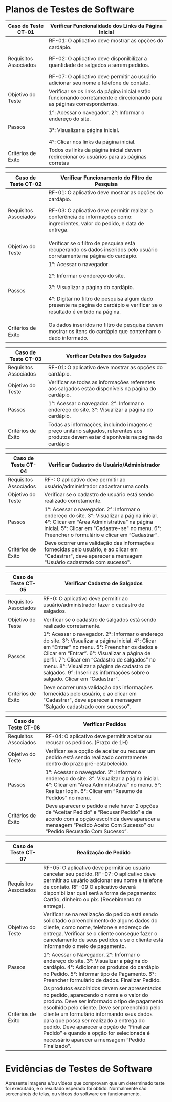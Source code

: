 # Planos de Testes de Software

| Caso de Teste CT-01| Verificar Funcionalidade dos Links da Página Inicial |
|-------------------|--------------------
| Requisitos Associados | RF-01: O aplicativo deve mostrar as opções do cardápio. <p>RF-02: O aplicativo deve disponibilizar a quantidade de salgados a serem pedidos.</p> RF-07: O aplicativo deve permitir ao usuário adicionar seu nome e telefone de contato.|
|Objetivo do Teste| Verificar se os links da página inicial estão funcionando corretamente e direcionando para as páginas correspondentes.
|Passos| 1°: Acessar o navegador. 2°: Informar o endereço do site.<p>3°: Visualizar a página inicial.</p> 4°: Clicar nos links da página inicial.|
|Critérios de Êxito|Todos os links da página inicial devem redirecionar os usuários para as páginas corretas|

| Caso de Teste CT-02| Verificar Funcionamento do Filtro de Pesquisa |
|------------------|-------------------
|Requisitos Associados| RF-01: O aplicativo deve mostrar as opções do cardápio. <p>RF-03: O aplicativo deve permitir realizar a conferência de informações como: ingredientes, valor do pedido, e data de entrega. </p>
|Objetivo do Teste| Verificar se o filtro de pesquisa está recuperando os dados inseridos pelo usuário corretamente na página do cardápio.
|Passos| 1°: Acessar o navegador.<p>2°: Informar o endereço do site.</p>3°: Visualizar a página do cardápio.<p>4°: Digitar no filtro de pesquisa algum dado presente na página do cardápio e verificar se o resultado é exibido na página.</p>
|Critérios de Êxito| Os dados inseridos no filtro de pesquisa devem mostrar os itens do cardápio que contenham o dado informado.|

| Caso de Teste CT-03| Verificar Detalhes dos Salgados |
|-------------------|---------------
| Requisitos Associados | RF-01: O aplicativo deve mostrar as opções do cardápio.
| Objetivo do Teste | Verificar se todas as informações referentes aos salgados estão disponíveis na página do cardápio.
| Passos | 1°: Acessar o navegador. 2°: Informar o endereço do site. 3°: Visualizar a página do cardápio.
| Critérios de Êxito | Todas as informações, incluindo imagens e preço unitário salgados, referentes aos produtos devem estar disponíveis na página do cardápio |

| Caso de Teste CT-04| Verificar Cadastro de Usuário/Administrador |
| -------------- | -------------
| Requisitos Associados | RF-: O aplicativo deve permitir ao usuário/administrador cadastrar uma conta.
| Objetivo do Teste | Verificar se o cadastro de usuário está sendo realizado corretamente.
| Passos | 1°: Acessar o navegador. 2°: Informar o endereço do site. 3°: Visualizar a página inicial. 4°: Clicar em “Área Administrativa” na página inicial. 5°: Clicar em "Cadastre-se" no menu. 6°: Preencher o formulário e clicar em “Cadastrar”.
| Critérios de Êxito | Deve ocorrer uma validação das informações fornecidas pelo usuário, e ao clicar em "Cadastrar", deve aparecer a mensagem "Usuário cadastrado com sucesso".|

| Caso de Teste CT-05| Verificar Cadastro de Salgados |
| --------- |---------------------
| Requisitos Associados | RF-0: O aplicativo deve permitir ao usuário/administrador fazer o cadastro de salgados.
| Objetivo do Teste | Verificar se o cadastro de salgados está sendo realizado corretamente.
| Passos | 1°: Acessar o navegador. 2°: Informar o endereço do site. 3°: Visualizar a página inicial. 4°: Clicar em “Entrar” no menu. 5°: Preencher os dados e Clicar em “Entrar”. 6°: Visualizar a página de perfil. 7°: Clicar em “Cadastro de salgados” no menu. 8°: Visualizar a página de cadastro de salgados. 9°: Inserir as informações sobre o salgado. Clicar em “Cadastrar”.
| Critérios de Êxito | Deve ocorrer uma validação das informações fornecidas pelo usuário, e ao clicar em "Cadastrar", deve aparecer a mensagem "Salgado cadastrado com sucesso". |

| Caso de Teste CT-06| Verificar Pedidos |
| --------------- | -----------
| Requisitos Associados | RF-04: O aplicativo deve permitir aceitar ou recusar os pedidos. (Prazo de 1H)
| Objetivo do Teste | Verificar se a opção de aceitar ou recusar um pedido está sendo realizado corretamente dentro do prazo pré-estabelecido.
| Passos | 1°: Acessar o navegador. 2°: Informar o endereço do site. 3°: Visualizar a página inicial. 4°: Clicar em “Área Administrativa” no menu. 5°: Realizar login. 6°: Clicar em “Resumo de Pedidos” no menu.
| Critérios de Êxito | Deve aparecer o pedido e nele haver 2 opções de “Aceitar Pedido” e “Recusar Pedido” e de acordo com a opção escolhida deve aparecer a mensagem “Pedido Aceito Com Sucesso” ou “Pedido Recusado Com Sucesso”.|

| Caso de Teste CT-07| Realização de Pedido |
| ----------------- | --------------
| Requisitos Associados | RF-05: O aplicativo deve permitir ao usuário cancelar seu pedido. RF-07: O aplicativo deve permitir ao usuário adicionar seu nome e telefone de contato. RF-09	O aplicativo deverá disponibilizar qual será a forma de pagamento: Cartão, dinheiro ou pix. (Recebimento na entrega).
| Objetivo do Teste | Verificar se na realização do pedido está sendo solicitado o preenchimento de alguns dados do cliente, como nome, telefone e endereço de entrega. Verificar se o cliente consegue fazer o cancelamento de seus pedidos e se o cliente está informando o meio de pagamento.
| Passos | 1°: Acessar o Navegador. 2°: Informar o endereço do site. 3°: Visualizar a página do cardápio. 4°: Adicionar os produtos do cardápio no Pedido. 5°: Informar tipo de Pagamento. 6°: Preencher formulário de dados. Finalizar Pedido.
| Critérios de Êxito | Os produtos escolhidos devem ser apresentados no pedido, aparecendo o nome e o valor do produto.  Deve ser informado o tipo de pagamento escolhido pelo cliente. Deve ser preenchido pelo cliente um formulário informando seus dados para que possa ser realizado a entrega do pedido. Deve aparecer a opção de “Finalizar Pedido” e quando a opção for selecionada é necessário aparecer a mensagem “Pedido Finalizado”. |


# Evidências de Testes de Software

Apresente imagens e/ou vídeos que comprovam que um determinado teste foi executado, e o resultado esperado foi obtido. Normalmente são screenshots de telas, ou vídeos do software em funcionamento.
